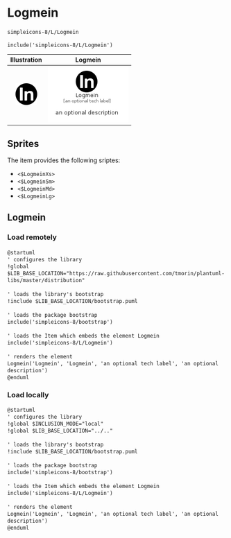 # Logmein


```text
simpleicons-8/L/Logmein
```

```text
include('simpleicons-8/L/Logmein')
```



| Illustration | Logmein |
| :---: | :---: |
| ![illustration for Illustration](../../simpleicons-8/L/Logmein.png) | ![illustration for Logmein](../../simpleicons-8/L/Logmein.Local.png) |



## Sprites
The item provides the following sriptes:

- `<$LogmeinXs>`
- `<$LogmeinSm>`
- `<$LogmeinMd>`
- `<$LogmeinLg>`





## Logmein

### Load remotely
```plantuml
@startuml
' configures the library
!global $LIB_BASE_LOCATION="https://raw.githubusercontent.com/tmorin/plantuml-libs/master/distribution"

' loads the library's bootstrap
!include $LIB_BASE_LOCATION/bootstrap.puml

' loads the package bootstrap
include('simpleicons-8/bootstrap')

' loads the Item which embeds the element Logmein
include('simpleicons-8/L/Logmein')

' renders the element
Logmein('Logmein', 'Logmein', 'an optional tech label', 'an optional description')
@enduml
```

### Load locally
```plantuml
@startuml
' configures the library
!global $INCLUSION_MODE="local"
!global $LIB_BASE_LOCATION="../.."

' loads the library's bootstrap
!include $LIB_BASE_LOCATION/bootstrap.puml

' loads the package bootstrap
include('simpleicons-8/bootstrap')

' loads the Item which embeds the element Logmein
include('simpleicons-8/L/Logmein')

' renders the element
Logmein('Logmein', 'Logmein', 'an optional tech label', 'an optional description')
@enduml
```

